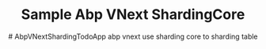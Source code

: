 
<h1 align="center"> Sample Abp VNext ShardingCore </h1>
# AbpVNextShardingTodoApp
abp vnext use sharding  core to sharding table
